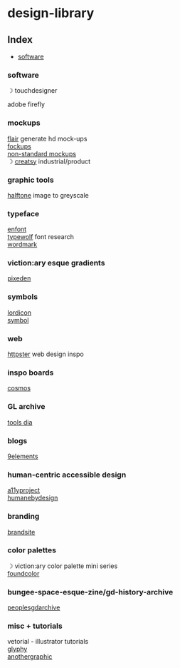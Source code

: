 # design-library

## Index
* [software](#software)


### software 
☽ touchdesigner

adobe firefly 

### mockups 
[flair](https://flair.ai) generate hd mock-ups\
[fockups](https://fockups.com)\
[non-standard mockups](https://products.ls.graphics/longscroll-mockups)\
☽ [creatsy](https://creatsy.com) industrial/product

### graphic tools 
[halftone](https://halftone.xoihazard.com) image to greyscale

### typeface 
[enfont](https://enfont.javierarce.com)\
[typewolf](https://www.typewolf.com) font research\
[wordmark](https://wordmark.it)

### viction:ary esque gradients 
[pixeden](https://pixeden.com)

### symbols 
[lordicon](https://lordicon.com)\
[symbol](https://symbol.wtf)

### web 
[httpster](https://httpster.net) web design inspo

### inspo boards 
[cosmos](https://www.cosmos.so)  


### GL archive 
[tools dia](https://tools.dia.tv)

### blogs 
[9elements](https://9elements.com/blog/)

### human-centric accessible design 
[a11yproject](https://a11yproject.com)\
[humanebydesign](https://humanebydesign.com)


### branding
[brandsite](https://brandsite.design)


### color palettes
☽ viction:ary color palette mini series\
[foundcolor](https://foundcolor.co)

### bungee-space-esque-zine/gd-history-archive
[peoplesgdarchive](https://peoplesgdarchive.org)


### misc + tutorials 
vetorial - illustrator tutorials\
[glyphy](https://glyphy.io)\
[anothergraphic](https://anothergraphic)

